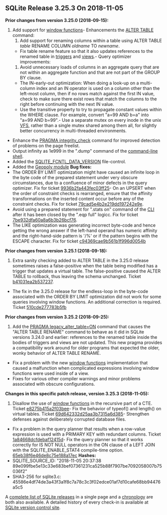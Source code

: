 ## SQLite Release 3\.25\.3 On 2018\-11\-05

**Prior changes from version 3\.25\.0 (2018\-09\-15\):**


1. Add support for [window functions](../windowfunctions.html)- Enhancements the [ALTER TABLE](../lang_altertable.html) command:
	1. Add support for renaming columns within a table using
	 ALTER TABLE *table* RENAME COLUMN *oldname* TO *newname*.
	 - Fix table rename feature so that it also updates references
	 to the renamed table in [triggers](../lang_createtrigger.html) and [views](../lang_createview.html).- Query optimizer improvements:
	1. Avoid unnecessary loads of columns in an aggregate query that
	 are not within an aggregate function and that are not part
	 of the GROUP BY clause.
	 - The IN\-early\-out optimization: When doing a look\-up on a
	 multi\-column index and an IN operator is used on a column
	 other than the left\-most column, then if no rows match against
	 the first IN value, check to make sure there exist rows that
	 match the columns to the right before continuing with the
	 next IN value.
	 - Use the transitive property to try to propagate constant
	 values within the WHERE clause. For example, convert
	 "a\=99 AND b\=a" into "a\=99 AND b\=99".- Use a separate mutex on every inode in the unix [VFS](../vfs.html), rather than
 a single mutex shared among them all, for slightly better concurrency
 in multi\-threaded environments.
- Enhance the [PRAGMA integrity\_check](../pragma.html#pragma_integrity_check) command for improved detection
 of problems on the page freelist.
- Output infinity as 1e999 in the ".dump" command of the
 [command\-line shell](../cli.html).
- Added the [SQLITE\_FCNTL\_DATA\_VERSION](../c3ref/c_fcntl_begin_atomic_write.html#sqlitefcntldataversion) file\-control.
- Added the [Geopoly module](../geopoly.html)
**Bug fixes:**
- The ORDER BY LIMIT optimization might have caused an infinite loop
 in the byte code of the prepared statement under very obscure
 circumstances,
 due to a confluence of minor defects in the query optimizer.
 Fix for ticket
 [9936b2fa443fec03ff25](https://www.sqlite.org/src/info/9936b2fa443fec03ff25)- On an UPSERT when the order of constraint checks is rearranged,
 ensure that the affinity transformations on the inserted content
 occur before any of the constraint checks. Fix for ticket
 [79cad5e4b2e219dd197242e9e](https://www.sqlite.org/src/info/79cad5e4b2e219dd197242e9e).
- Avoid using a prepared statement for ".stats on" command of the
 [CLI](../cli.html) after it has been closed by the ".eqp full" logicc. Fix for ticket
 [7be932dfa60a8a6b3b26bcf76](https://www.sqlite.org/src/info/7be932dfa60a8a6b3b26bcf76).
- The LIKE optimization was generating incorrect byte\-code and hence
 getting the wrong answer
 if the left\-hand operand has numeric affinity and the right\-hand\-side
 pattern is '/%' or if the pattern begins with the ESCAPE character.
 Fix for ticket
 [c94369cae9b561b1f996d0054b](https://www.sqlite.org/src/info/c94369cae9b561b1f996d0054b)


**Prior changes from version 3\.25\.1 (2018\-09\-18\):**


1. Extra sanity checking added to ALTER TABLE in the 3\.25\.0 release
 sometimes raises a false\-positive
 when the table being modified has a trigger that
 updates a virtual table. The false\-positive caused the ALTER
 TABLE to rollback, thus leaving the schema unchanged.
 Ticket [b41031ea2b537237](https://sqlite.org/src/info/b41031ea2b537237).
- The fix in the 3\.25\.0 release for the endless\-loop in the byte\-code
 associated with the ORDER BY LIMIT optimization did not work for
 some queries involving window functions. An additional correction
 is required. Ticket
 [510cde277783b5fb](https://sqlite.org/src/info/510cde277783b5fb)


**Prior changes from version 3\.25\.2 (2018\-09\-25\):**


1. Add the [PRAGMA legacy\_alter\_table\=ON](../pragma.html#pragma_legacy_alter_table) command that causes the
 "ALTER TABLE RENAME" command to behave as it did in SQLite versions 3\.24\.0
 and earlier: references to the renamed table inside the bodies of triggers
 and views are not updated. This new pragma provides a compatibility
 work around for older programs that expected the older, wonky behavior
 of ALTER TABLE RENAME.
- Fix a problem with the new [window functions](../windowfunctions.html) implementation that caused
 a malfunction when complicated expressions involving window functions were used
 inside of a view.
- Fixes for various other compiler warnings and minor problems associated
 with obscure configurations.


**Changes in this specific patch release, version 3\.25\.3 (2018\-11\-05\):**


1. Disallow the use of [window functions](../windowfunctions.html) in the recursive part of
 a CTE. Ticket [e8275b415a2f03bee](https://sqlite.org/src/info/e8275b415a2f03bee)- Fix the behavior of typeof() and length() on virtual tables. Ticket
 [69d642332d25aa3b7315a6d385](https://sqlite.org/src/info/69d642332d25aa3b7315a6d385)- Strengthen defenses against deliberately corrupted database files.
- Fix a problem in the query planner that results when a row\-value expression
 is used with a PRIMARY KEY with redundant columns. Ticket
 [1a84668dcfdebaf12415d](https://sqlite.org/src/info/1a84668dcfdebaf12415d)- Fix the query planner so that it works correctly for IS NOT NULL operators
 in the ON clause of a LEFT JOIN with the SQLITE\_ENABLE\_STAT4 compile\-time option.
 [65eb38f6e46de8c75e188a17ec](https://sqlite.org/src/info/65eb38f6e46de8c75e188a17ec)
**Hashes:**
- SQLITE\_SOURCE\_ID: "2018\-11\-05 20:37:38 89e099fbe5e13c33e683bef07361231ca525b88f7907be7092058007b75036f2"
- SHA3\-256 for sqlite3\.c: 45586e4df74de3a43f3a1f8c7a78c3c3f02edce01af7d10cafe68bb94476a5c5



A [complete list of SQLite releases](../changes.html)
 in a single page and a [chronology](../chronology.html) are both also available.
 A detailed history of every
 check\-in is available at
 [SQLite version control site](https://www.sqlite.org/src/timeline).








